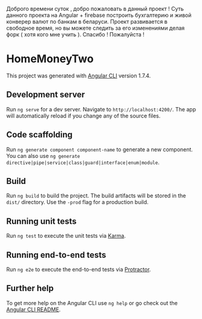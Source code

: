 Доброго времени суток , добро пожаловать в данный проект ! 
Суть данного проекта на Angular + firebase построить бухгалтерию и 
живой конверер валют по банкам в беларуси. 
Проект развивается в свободное время, но вы можете следить за 
его изменениями делая форк ( хотя кого мне учить ).
Спасибо ! Пожалуйста ! 

# HomeMoneyTwo

This project was generated with [Angular CLI](https://github.com/angular/angular-cli) version 1.7.4.

## Development server

Run `ng serve` for a dev server. Navigate to `http://localhost:4200/`. The app will automatically reload if you change any of the source files.

## Code scaffolding

Run `ng generate component component-name` to generate a new component. You can also use `ng generate directive|pipe|service|class|guard|interface|enum|module`.

## Build

Run `ng build` to build the project. The build artifacts will be stored in the `dist/` directory. Use the `-prod` flag for a production build.

## Running unit tests

Run `ng test` to execute the unit tests via [Karma](https://karma-runner.github.io).

## Running end-to-end tests

Run `ng e2e` to execute the end-to-end tests via [Protractor](http://www.protractortest.org/).

## Further help

To get more help on the Angular CLI use `ng help` or go check out the [Angular CLI README](https://github.com/angular/angular-cli/blob/master/README.md).
